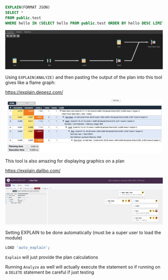 

```sql
EXPLAIN(FORMAT JSON)
SELECT * 
FROM public.test
WHERE hello IN (SELECT hello FROM public.test ORDER BY hello DESC LIMIT 1);
```

![query plan](/assets/images/2022-01-26-10-01-27.png)

Using `EXPLAIN(ANALYZE)` and then pasting the output of the plan into this tool gives like a flame graph:

<https://explain.depesz.com/>

![flame graph](/assets/images/2022-01-26-10-09-32.png)

This tool is also amazing for displaying graphics on a plan

<https://explain.dalibo.com/>

![query plan](/assets/images/2022-01-26-10-30-43.png)

Setting EXPLAIN to be done automatically (must be a super user to load the module)

```sql
LOAD 'auto_explain';
```

`Explain` will just provide the plan calculations

Running `Analyze` as well will actually execute the statement so if running on a `DELETE` statement be careful if just testing
